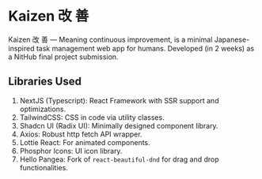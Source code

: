 # Kaizen 改 善 

Kaizen 改 善 — Meaning continuous improvement, is a minimal Japanese-inspired task management web app for humans. Developed (in 2 weeks) as a NitHub final project submission.

## Libraries Used

1. NextJS (Typescript): React Framework with SSR support and optimizations.
2. TailwindCSS: CSS in code via utility classes.
3. Shadcn UI (Radix UI): Minimally designed component library.
4. Axios: Robust http fetch API wrapper.
5. Lottie React: For animated components.
6. Phosphor Icons: UI icon library.
7. Hello Pangea: Fork of `react-beautiful-dnd` for drag and drop functionalities.